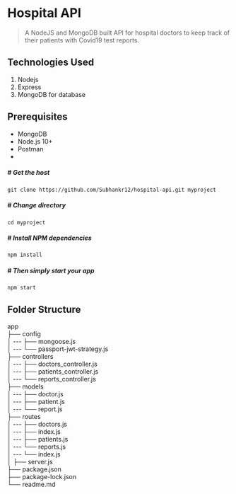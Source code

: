 # Hospital API

> A NodeJS and MongoDB built API for hospital doctors to keep track of their patients with Covid19 test reports.

## Technologies Used

1.  Nodejs
2.  Express
3.  MongoDB for database

## Prerequisites

- MongoDB
- Node.js 10+
- Postman
-



##### # Get the host

`git clone https://github.com/Subhankr12/hospital-api.git myproject`

##### # Change directory

`cd myproject`

##### # Install NPM dependencies

`npm install`

##### # Then simply start your app

`npm start`

## Folder Structure

app <br>
├── config <br>
│ --- ├── mongoose.js <br>
│ --- └── passport-jwt-strategy.js <br>
├── controllers <br>
│ --- ├── doctors_controller.js <br>
│ --- ├── patients_controller.js <br>
│ --- └── reports_controller.js <br>
├── models <br>
│ --- ├── doctor.js <br>
│ --- ├── patient.js <br>
│ --- └── report.js <br>
├── routes <br>
│  --- ├── doctors.js <br>
│  --- ├── index.js <br>
│  --- ├── patients.js <br>
│  --- └── reports.js <br>
│  --- └── index.js <br>
│
├── server.js <br>
├── package.json <br>
├── package-lock.json <br>
└── readme.md <br>
